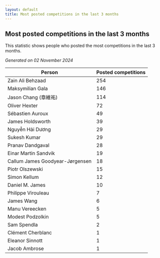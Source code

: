 ```yaml
---
layout: default
title: Most posted competitions in the last 3 months
---
```

## Most posted competitions in the last 3 months
This statistic shows people who posted the most competitions in the last 3 months.

*Generated on 02 November 2024*

| Person | Posted competitions |
| --- | --- |
| Zain Ali Behzaad | 254 |
| Maksymilian Gala | 146 |
| Jason Chang (章維祐) | 114 |
| Oliver Hexter | 72 |
| Sébastien Auroux | 49 |
| James Holdsworth | 39 |
| Nguyễn Hải Dương | 29 |
| Sukesh Kumar | 29 |
| Pranav Dandgaval | 28 |
| Einar Martin Sandvik | 19 |
| Callum James Goodyear-Jørgensen | 18 |
| Piotr Olszewski | 15 |
| Simon Kellum | 12 |
| Daniel M. James | 10 |
| Philippe Virouleau | 7 |
| James Wang | 6 |
| Manu Vereecken | 5 |
| Modest Podzolkin | 5 |
| Sam Spendla | 2 |
| Clément Cherblanc | 1 |
| Eleanor Sinnott | 1 |
| Jacob Ambrose | 1 |
